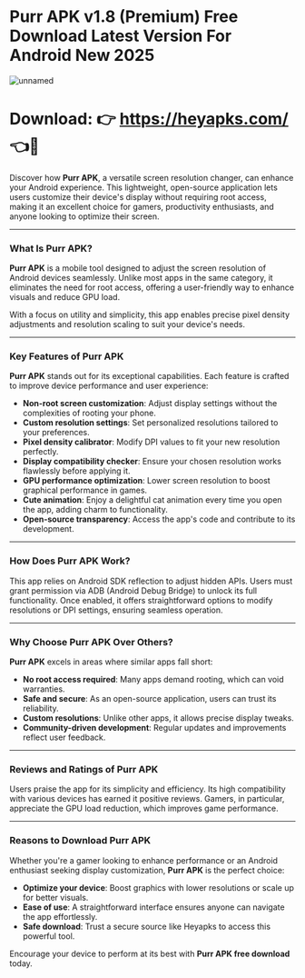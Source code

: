 # Purr APK v1.8 (Premium) Free Download Latest Version For Android New 2025

![unnamed](https://github.com/user-attachments/assets/756d4aea-bb87-459f-bf4d-e17b72d98d33)


# Download: 👉 https://heyapks.com/ 👈📲

Discover how **Purr APK**, a versatile screen resolution changer, can enhance your Android experience. This lightweight, open-source application lets users customize their device's display without requiring root access, making it an excellent choice for gamers, productivity enthusiasts, and anyone looking to optimize their screen.  

---

### What Is Purr APK?  
**Purr APK** is a mobile tool designed to adjust the screen resolution of Android devices seamlessly. Unlike most apps in the same category, it eliminates the need for root access, offering a user-friendly way to enhance visuals and reduce GPU load.  

With a focus on utility and simplicity, this app enables precise pixel density adjustments and resolution scaling to suit your device's needs.  

---

### Key Features of Purr APK  

**Purr APK** stands out for its exceptional capabilities. Each feature is crafted to improve device performance and user experience:  
- **Non-root screen customization**: Adjust display settings without the complexities of rooting your phone.  
- **Custom resolution settings**: Set personalized resolutions tailored to your preferences.  
- **Pixel density calibrator**: Modify DPI values to fit your new resolution perfectly.  
- **Display compatibility checker**: Ensure your chosen resolution works flawlessly before applying it.  
- **GPU performance optimization**: Lower screen resolution to boost graphical performance in games.  
- **Cute animation**: Enjoy a delightful cat animation every time you open the app, adding charm to functionality.  
- **Open-source transparency**: Access the app's code and contribute to its development.  

---

### How Does Purr APK Work?  
This app relies on Android SDK reflection to adjust hidden APIs. Users must grant permission via ADB (Android Debug Bridge) to unlock its full functionality. Once enabled, it offers straightforward options to modify resolutions or DPI settings, ensuring seamless operation.  

---

### Why Choose Purr APK Over Others?  
**Purr APK** excels in areas where similar apps fall short:  
- **No root access required**: Many apps demand rooting, which can void warranties.  
- **Safe and secure**: As an open-source application, users can trust its reliability.  
- **Custom resolutions**: Unlike other apps, it allows precise display tweaks.  
- **Community-driven development**: Regular updates and improvements reflect user feedback.  

---

### Reviews and Ratings of Purr APK  
Users praise the app for its simplicity and efficiency. Its high compatibility with various devices has earned it positive reviews. Gamers, in particular, appreciate the GPU load reduction, which improves game performance.  

---

### Reasons to Download Purr APK  
Whether you're a gamer looking to enhance performance or an Android enthusiast seeking display customization, **Purr APK** is the perfect choice:  
- **Optimize your device**: Boost graphics with lower resolutions or scale up for better visuals.  
- **Ease of use**: A straightforward interface ensures anyone can navigate the app effortlessly.  
- **Safe download**: Trust a secure source like Heyapks to access this powerful tool.  

Encourage your device to perform at its best with **Purr APK free download** today.
